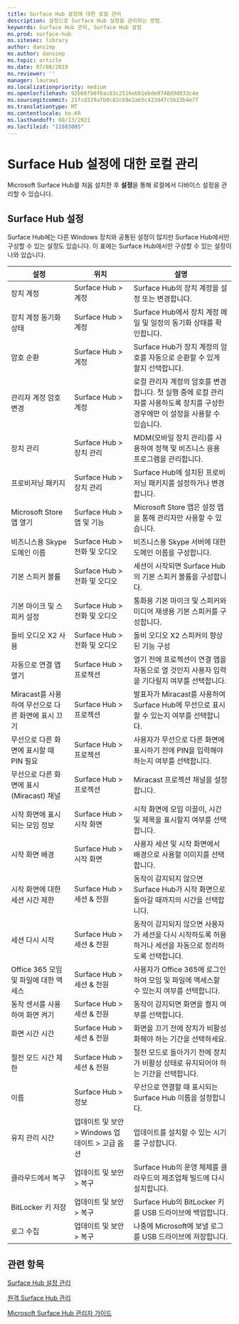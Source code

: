 ```yaml
---
title: Surface Hub 설정에 대한 로컬 관리
description: 설정으로 Surface Hub 설정을 관리하는 방법.
keywords: Surface Hub 관리, Surface Hub 설정
ms.prod: surface-hub
ms.sitesec: library
author: dansimp
ms.author: dansimp
ms.topic: article
ms.date: 07/08/2019
ms.reviewer: ''
manager: laurawi
ms.localizationpriority: medium
ms.openlocfilehash: 92b60fb0f0ac83c2516ebb1ebde0748d9d933c4e
ms.sourcegitcommit: 21fcd329a7b0c82c69e2a65c423d47c5b23b4e7f
ms.translationtype: MT
ms.contentlocale: ko-KR
ms.lasthandoff: 08/13/2021
ms.locfileid: "11883005"
---
```

# <a name="local-management-for-surface-hub-settings"></a>Surface Hub 설정에 대한 로컬 관리

Microsoft Surface Hub를 처음 설치한 후 **설정**을 통해 로컬에서 디바이스 설정을 관리할 수 있습니다.

## <a name="surface-hub-settings"></a>Surface Hub 설정

Surface Hub에는 다른 Windows 장치와 공통된 설정이 많지만 Surface Hub에서만 구성할 수 있는 설정도 있습니다. 이 표에는 Surface Hub에서만 구성할 수 있는 설정이 나와 있습니다. 

| 설정 | 위치 | 설명 |
| ------- | -------- | ----------- |
| 장치 계정 | Surface Hub > 계정 | Surface Hub의 장치 계정을 설정 또는 변경합니다. |
| 장치 계정 동기화 상태 | Surface Hub > 계정 | Surface Hub에서 장치 계정 메일 및 일정의 동기화 상태를 확인합니다. |
| 암호 순환 | Surface Hub > 계정 | Surface Hub가 장치 계정의 암호를 자동으로 순환할 수 있게 할지 선택합니다.|
| 관리자 계정 암호 변경  | Surface Hub > 계정 | 로컬 관리자 계정의 암호를 변경합니다. 첫 실행 중에 로컬 관리자를 사용하도록 장치를 구성한 경우에만 이 설정을 사용할 수 있습니다. |
| 장치 관리 | Surface Hub > 장치 관리 | MDM(모바일 장치 관리)를 사용하여 정책 및 비즈니스 응용 프로그램을 관리합니다. |
| 프로비저닝 패키지 | Surface Hub > 장치 관리 | Surface Hub에 설치된 프로비저닝 패키지를 설정하거나 변경합니다. |
| Microsoft Store 앱 열기 | Surface Hub > 앱 및 기능 | Microsoft Store 앱은 설정 앱을 통해 관리자만 사용할 수 있습니다. |
| 비즈니스용 Skype 도메인 이름 | Surface Hub > 전화 및 오디오 | 비즈니스용 Skype 서버에 대한 도메인 이름을 구성합니다. |
| 기본 스피커 볼륨 | Surface Hub > 전화 및 오디오 | 세션이 시작되면 Surface Hub의 기본 스피커 볼륨을 구성합니다. |
| 기본 마이크 및 스피커 설정 | Surface Hub > 전화 및 오디오 | 통화용 기본 마이크 및 스피커와 미디어 재생용 기본 스피커를 구성합니다. |
| 돌비 오디오 X2 사용 | Surface Hub > 전화 및 오디오 | 돌비 오디오 X2 스피커의 향상된 기능 구성 |
| 자동으로 연결 앱 열기 | Surface Hub > 프로젝션 | 열기 전에 프로젝션이 연결 앱을 자동으로 열 것인지 사용자 입력을 기다릴지 여부를 선택합니다. |
| Miracast를 사용하여 무선으로 다른 화면에 표시 끄기 | Surface Hub > 프로젝션 | 발표자가 Miracast를 사용하여 Surface Hub에 무선으로 표시할 수 있는지 여부를 선택합니다. |
| 무선으로 다른 화면에 표시할 때 PIN 필요 | Surface Hub > 프로젝션 | 사용자가 무선으로 다른 화면에 표시하기 전에 PIN을 입력해야 하는지 여부를 선택합니다. |
| 무선으로 다른 화면에 표시(Miracast) 채널 | Surface Hub > 프로젝션 | Miracast 프로젝션 채널을 설정합니다. |
| 시작 화면에 표시되는 모임 정보 | Surface Hub > 시작 화면 | 시작 화면에 모임 이끌이, 시간 및 제목을 표시할지 여부를 선택합니다. |
| 시작 화면 배경 |  Surface Hub > 시작 화면 | 사용자 세션 및 시작 화면에서 배경으로 사용할 이미지를 선택 합니다. |
| 시작 화면에 대한 세션 시간 제한 | Surface Hub > 세션 & 전원 | 동작이 감지되지 않으면 Surface Hub가 시작 화면으로 돌아갈 때까지의 시간을 선택합니다. |
| 세션 다시 시작 | Surface Hub > 세션 & 전원 | 동작이 감지되지 않으면 사용자가 세션을 다시 시작하도록 허용하거나 세션을 자동으로 정리하도록 선택합니다. |
| Office 365 모임 및 파일에 대한 액세스 | Surface Hub > 세션 & 전원 | 사용자가 Office 365에 로그인하여 모임 및 파일에 액세스할 수 있는지 여부를 선택합니다. |
| 동작 센서를 사용하여 화면 켜기 | Surface Hub > 세션 & 전원 | 동작이 감지되면 화면을 켤지 여부를 선택합니다. |
| 화면 시간 시간 | Surface Hub > 세션 & 전원 | 화면을 끄기 전에 장치가 비활성화해야 하는 기간을 선택하세요. |
| 절전 모드 시간 제한 | Surface Hub > 세션 & 전원 | 절전 모드로 돌아가기 전에 장치가 비활성 상태로 유지되어야 하는 기간을 선택합니다. |
| 이름 | Surface Hub > 정보 | 무선으로 연결할 때 표시되는 Surface Hub 이름을 설정합니다. |
| 유지 관리 시간 | 업데이트 및 보안 &gt; Windows 업데이트 &gt; 고급 옵션 | 업데이트를 설치할 수 있는 시기를 구성합니다. |
| 클라우드에서 복구 | 업데이트 및 보안 > 복구 | Surface Hub의 운영 체제를 클라우드의 제조업체 빌드에 다시 설치합니다. |
| BitLocker 키 저장 | 업데이트 및 보안 > 복구 | Surface Hub의 BitLocker 키를 USB 드라이브에 백업합니다. |
| 로그 수집 | 업데이트 및 보안 &gt; 복구 | 나중에 Microsoft에 보낼 로그를 USB 드라이브에 저장합니다. | 

## <a name="related-topics"></a>관련 항목

[Surface Hub 설정 관리](manage-surface-hub-settings.md)

[원격 Surface Hub 관리](remote-surface-hub-management.md)

[Microsoft Surface Hub 관리자 가이드](surface-hub-administrators-guide.md)
